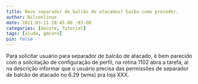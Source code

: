 ```yaml
---
title: Novo separador de balcão de atacados? Saiba como proceder.
author: Nilsonlinux
date: 2021-03-11 20:45:00 -03:00
categories: [Gmcore, Tutorial]
tags: [ajuda, gmcore]
pin: false
---
```



Para solicitar usuário para separador de balcão de atacado, é bem parecido com a solicitação de configuração de perfil, na rotina 1102 abra a tarefa, ai na descrição informar que o usuário precisa das permissões de separador de balcão de atacado no 6.29 (wms) pra loja XXX.